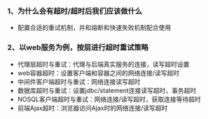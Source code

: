 ### 1、为什么会有超时/超时后我们应该做什么

- 配置合适的重试机制，并和熔断和快速失败机制配合使用

### 2、以web服务为例，按层进行超时重试策略

- 代理层超时与重试：代理与后端真实服务的连接，读写超时设置
- web容器超时：设置客户端和容器之间的网络连接/读写超时
- 中间件客户端超时与重试：网络连接读写超时
- 数据库超时与重试：设置jdbc/statement连接读写超时，事务超时
- NOSQL客户端超时与重试：网络连接/读写超时，获取连接等待超时
- 前端Ajax超时：浏览器访问Ajax时的网络连接/读写超时
    